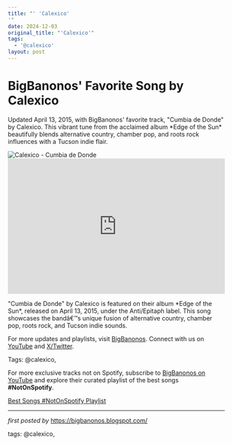 ```yaml
---
title: "' 'Calexico'
'"
date: 2024-12-03
original_title: "'Calexico'"
tags:
  - '@calexico'
layout: post
---
```

<!-- Post Title -->
<h1 >BigBanonos' Favorite Song by Calexico</h1> <!-- Introductory Text -->
<p >Updated April 13, 2015, with BigBanonos' favorite track, "Cumbia de Donde" by Calexico. This vibrant tune from the acclaimed album *Edge of the Sun* beautifully blends alternative country, chamber pop, and roots rock influences with a Tucson indie flair.</p> <!-- Featured Image -->
<div > <img src="https://upload.wikimedia.org/wikipedia/commons/thumb/0/0b/Calexico_ZMF_2016_IMGP7499.jpg/1200px-Calexico_ZMF_2016_IMGP7499.jpg" alt="Calexico - Cumbia de Donde" />
</div> <!-- YouTube Video Embed -->
<div > <iframe width="100%" height="315" src="https://www.youtube.com/embed/tjzxxzBTNmw" title="Calexico - "Cumbia de Donde"" frameborder="0" allow="accelerometer; autoplay; clipboard-write; encrypted-media; gyroscope; picture-in-picture; web-share" referrerpolicy="strict-origin-when-cross-origin" allowfullscreen></iframe>
</div> <!-- Song Information -->
<div > <p>"Cumbia de Donde" by Calexico is featured on their album *Edge of the Sun*, released on April 13, 2015, under the Anti/Epitaph label. This song showcases the bandâ€™s unique fusion of alternative country, chamber pop, roots rock, and Tucson indie sounds.</p>
</div> <!-- Footer Links -->
<div > <p>For more updates and playlists, visit <a href="https://bigbanonos.blogspot.com/" target="_blank">BigBanonos</a>. Connect with us on <a href="https://www.youtube.com/@BigBanonos" target="_blank">YouTube</a> and <a href="https://x.com/bigbanonos" target="_blank">X/Twitter</a>.</p>
</div> <!-- Tags -->
<p >Tags: @calexico,</p>


<!--Subscribe and Playlist Links-->
<div>
    <p>For more exclusive tracks not on Spotify, subscribe to <a href="https://www.youtube.com/@BigBanonos" target="_blank">BigBanonos on YouTube</a> and explore their curated playlist of the best songs <strong>#NotOnSpotify</strong>.</p>
    <p><a href="https://www.youtube.com/playlist?list=PLtuNtuTatqI0kFahUCbtbfenC_ET5O_tr" target="_blank">Best Songs #NotOnSpotify Playlist<br /></a></p></div>

<hr />

<p><em>first posted by</em> <a href="https://bigbanonos.blogspot.com/" rel="noopener" target="_new">https://bigbanonos.blogspot.com/</a></p>

<p>tags: @calexico,</p>
